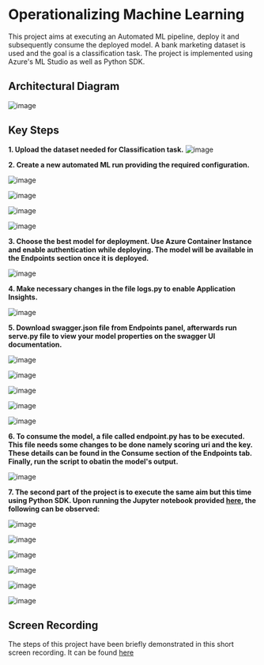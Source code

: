 # Operationalizing Machine Learning

This project aims at executing an Automated ML pipeline, deploy it and subsequently consume the deployed model. A bank marketing dataset is used and the goal is a classification task. The project is implemented using Azure's ML Studio as well as Python SDK. 

## Architectural Diagram

![image](https://github.com/gunisha30/Azure-MlOps/blob/main/Screenshots/flowchart.png)

## Key Steps

**1. Upload the dataset needed for Classification task.**
![image](https://github.com/gunisha30/Azure-MlOps/blob/main/Screenshots/dataset.png)


**2. Create a new automated ML run providing the required configuration.**

![image](https://github.com/gunisha30/Azure-MlOps/blob/main/Screenshots/automlrundetails.png)

![image](https://github.com/gunisha30/Azure-MlOps/blob/main/Screenshots/automlrundetails2.png)

![image](https://github.com/gunisha30/Azure-MlOps/blob/main/Screenshots/automlrunmodels.png)

![image](https://github.com/gunisha30/Azure-MlOps/blob/main/Screenshots/best-model-accuracy.png)


**3. Choose the best model for deployment. Use Azure Container Instance and enable authentication while deploying. The model will be available in the Endpoints section once it is deployed.**

![image](https://github.com/gunisha30/Azure-MlOps/blob/main/Screenshots/deploy-success.png)


**4. Make necessary changes in the file logs.py to enable Application Insights.** 

![image](https://github.com/gunisha30/Azure-MlOps/blob/main/Screenshots/proof%20of%20app%20insight.png)


**5. Download swagger.json file from Endpoints panel, afterwards run serve.py file to view your model properties on the swagger UI documentation.**

![image](https://github.com/gunisha30/Azure-MlOps/blob/main/Screenshots/docker%20image.png)

![image](https://github.com/gunisha30/Azure-MlOps/blob/main/Screenshots/logspyfile.png)

![image](https://github.com/gunisha30/Azure-MlOps/blob/main/Screenshots/swaggersh.png)

![image](https://github.com/gunisha30/Azure-MlOps/blob/main/Screenshots/service-inputs-swagger.png)

![image](https://github.com/gunisha30/Azure-MlOps/blob/main/Screenshots/swagger-deployedmodel.png)


**6. To consume the model, a file called endpoint.py has to be executed. This file needs some changes to be done namely scoring uri and the key. These details can be found in the Consume section of the Endpoints tab. Finally, run the script to obatin the model's output.**

![image](https://github.com/gunisha30/Azure-MlOps/blob/main/Screenshots/endpointpyfile.png)


**7. The second part of the project is to execute the same aim but this time using Python SDK. Upon running the Jupyter notebook provided [here](https://github.com/gunisha30/Azure-MlOps/blob/main/aml-pipelines-with-automated-machine-learning-step.ipynb), the following can be observed:** 

![image](https://github.com/gunisha30/Azure-MlOps/blob/main/Screenshots/pipeline1.png)

![image](https://github.com/gunisha30/Azure-MlOps/blob/main/Screenshots/pipeline2.png)

![image](https://github.com/gunisha30/Azure-MlOps/blob/main/Screenshots/pipelines%20finished.png)

![image](https://github.com/gunisha30/Azure-MlOps/blob/main/Screenshots/pipeline%20finished%20jupy%20nb.png)

![image](https://github.com/gunisha30/Azure-MlOps/blob/main/Screenshots/jupynb.png)

![image](https://github.com/gunisha30/Azure-MlOps/blob/main/Screenshots/jupynb%20run%20details.png)


## Screen Recording
The steps of this project have been briefly demonstrated in this short screen recording. It can be found [here](https://drive.google.com/file/d/111UbZK_HRux3Z7MkVkE4YsOn6PAH-B5N/view?usp=sharing)
